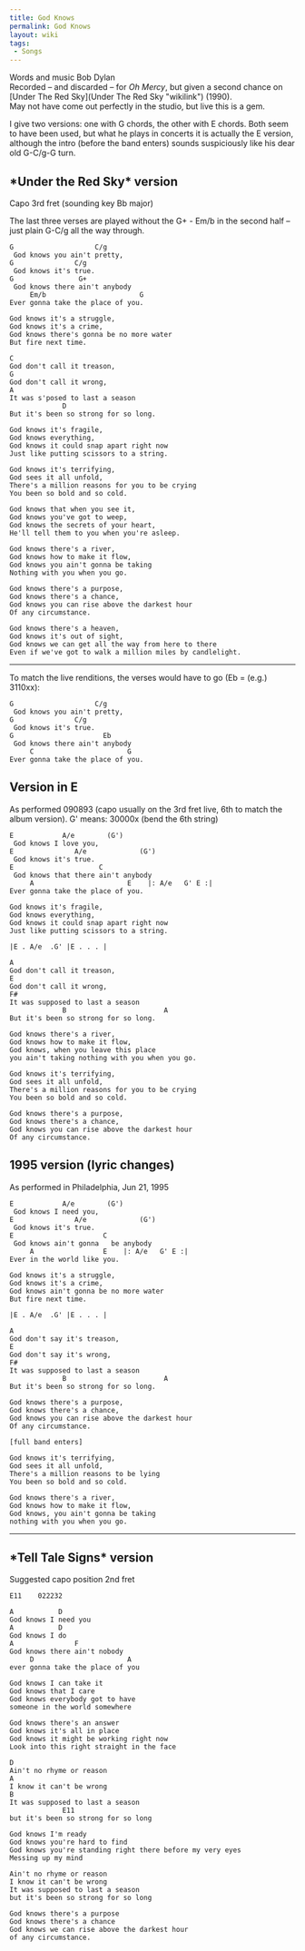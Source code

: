 ```yaml
---
title: God Knows
permalink: God Knows
layout: wiki
tags:
 - Songs
---
```


Words and music Bob Dylan  
Recorded – and discarded – for *Oh Mercy*, but given a second chance on
[Under The Red Sky](Under The Red Sky "wikilink") (1990).  
May not have come out perfectly in the studio, but live this is a gem.

I give two versions: one with G chords, the other with E chords. Both
seem to have been used, but what he plays in concerts it is actually the
E version, although the intro (before the band enters) sounds
suspiciously like his dear old G-C/g-G turn.

<h2 class="songversion">
*Under the Red Sky* version

</h2>
Capo 3rd fret (sounding key Bb major)

The last three verses are played without the G+ - Em/b in the second
half – just plain G-C/g all the way through.

    G                    C/g
     God knows you ain't pretty,
    G               C/g
     God knows it's true.
    G                G+
     God knows there ain't anybody
         Em/b                       G
    Ever gonna take the place of you.

    God knows it's a struggle,
    God knows it's a crime,
    God knows there's gonna be no more water
    But fire next time.

    C
    God don't call it treason,
    G
    God don't call it wrong,
    A
    It was s'posed to last a season
                 D
    But it's been so strong for so long.

    God knows it's fragile,
    God knows everything,
    God knows it could snap apart right now
    Just like putting scissors to a string.

    God knows it's terrifying,
    God sees it all unfold,
    There's a million reasons for you to be crying
    You been so bold and so cold.

    God knows that when you see it,
    God knows you've got to weep,
    God knows the secrets of your heart,
    He'll tell them to you when you're asleep.

    God knows there's a river,
    God knows how to make it flow,
    God knows you ain't gonna be taking
    Nothing with you when you go.

    God knows there's a purpose,
    God knows there's a chance,
    God knows you can rise above the darkest hour
    Of any circumstance.

    God knows there's a heaven,
    God knows it's out of sight,
    God knows we can get all the way from here to there
    Even if we've got to walk a million miles by candlelight.

* * * * *

To match the live renditions, the verses would have to go (Eb = (e.g.)
3110xx):

    G                    C/g
     God knows you ain't pretty,
    G               C/g
     God knows it's true.
    G                      Eb
     God knows there ain't anybody
         C                       G
    Ever gonna take the place of you.

<h2 class="songversion">
Version in E

</h2>
As performed 090893 (capo usually on the 3rd fret live, 6th to match the
album version).  
G' means: 30000x (bend the 6th string)

    E            A/e        (G')
     God knows I love you,
    E               A/e             (G')
     God knows it's true.
    E                     C
     God knows that there ain't anybody
         A                       E    |: A/e   G' E :|
    Ever gonna take the place of you.

    God knows it's fragile,
    God knows everything,
    God knows it could snap apart right now
    Just like putting scissors to a string.

    |E . A/e  .G' |E . . . |

    A
    God don't call it treason,
    E
    God don't call it wrong,
    F#
    It was supposed to last a season
                 B                        A
    But it's been so strong for so long.

    God knows there's a river,
    God knows how to make it flow,
    God knows, when you leave this place
    you ain't taking nothing with you when you go.

    God knows it's terrifying,
    God sees it all unfold,
    There's a million reasons for you to be crying
    You been so bold and so cold.

    God knows there's a purpose,
    God knows there's a chance,
    God knows you can rise above the darkest hour
    Of any circumstance.

<h2 class="songversion">
1995 version (lyric changes)

</h2>
As performed in Philadelphia, Jun 21, 1995

    E            A/e        (G')
     God knows I need you,
    E               A/e             (G')
     God knows it's true.
    E                      C
     God knows ain't gonna   be anybody
         A                 E    |: A/e   G' E :|
    Ever in the world like you.

    God knows it's a struggle,
    God knows it's a crime,
    God knows ain't gonna be no more water
    But fire next time.

    |E . A/e  .G' |E . . . |

    A
    God don't say it's treason,
    E
    God don't say it's wrong,
    F#
    It was supposed to last a season
                 B                        A
    But it's been so strong for so long.

    God knows there's a purpose,
    God knows there's a chance,
    God knows you can rise above the darkest hour
    Of any circumstance.

    [full band enters]

    God knows it's terrifying,
    God sees it all unfold,
    There's a million reasons to be lying
    You been so bold and so cold.

    God knows there's a river,
    God knows how to make it flow,
    God knows, you ain't gonna be taking
    nothing with you when you go.

* * * * *

<span id="telltale"></span>

<h2 class="songversion">
*Tell Tale Signs* version

</h2>
Suggested capo position 2nd fret

    E11    022232

    A           D
    God knows I need you
    A           D
    God knows I do
    A               F
    God knows there ain't nobody
         D                       A
    ever gonna take the place of you

    God knows I can take it
    God knows that I care
    God knows everybody got to have
    someone in the world somewhere

    God knows there's an answer
    God knows it's all in place
    God knows it might be working right now
    Look into this right straight in the face

    D
    Ain't no rhyme or reason
    A
    I know it can't be wrong
    B
    It was supposed to last a season
                 E11
    but it's been so strong for so long

    God knows I'm ready
    God knows you're hard to find
    God knows you're standing right there before my very eyes
    Messing up my mind

    Ain't no rhyme or reason
    I know it can't be wrong
    It was supposed to last a season
    but it's been so strong for so long

    God knows there's a purpose
    God knows there's a chance
    God knows we can rise above the darkest hour
    of any circumstance.
